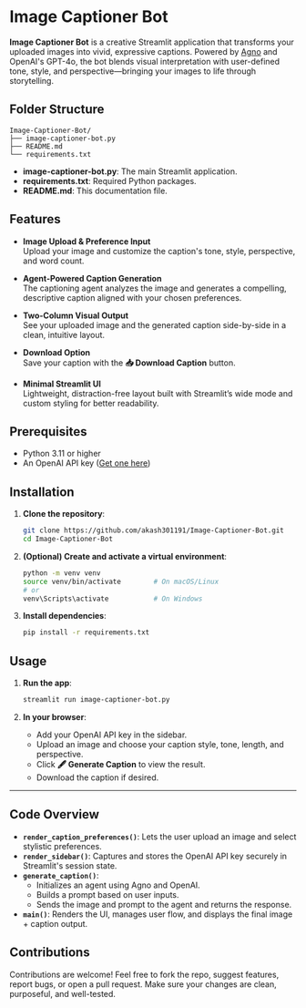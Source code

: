 # Image Captioner Bot

**Image Captioner Bot** is a creative Streamlit application that transforms your uploaded images into vivid, expressive captions. Powered by [Agno](https://github.com/agno-agi/agno) and OpenAI's GPT-4o, the bot blends visual interpretation with user-defined tone, style, and perspective—bringing your images to life through storytelling.

## Folder Structure

```
Image-Captioner-Bot/
├── image-captioner-bot.py
├── README.md
└── requirements.txt
```

- **image-captioner-bot.py**: The main Streamlit application.
- **requirements.txt**: Required Python packages.
- **README.md**: This documentation file.

## Features

- **Image Upload & Preference Input**  
  Upload your image and customize the caption's tone, style, perspective, and word count.

- **Agent-Powered Caption Generation**  
  The captioning agent analyzes the image and generates a compelling, descriptive caption aligned with your chosen preferences.

- **Two-Column Visual Output**  
  See your uploaded image and the generated caption side-by-side in a clean, intuitive layout.

- **Download Option**  
  Save your caption with the **📥 Download Caption** button.

- **Minimal Streamlit UI**  
  Lightweight, distraction-free layout built with Streamlit’s wide mode and custom styling for better readability.

## Prerequisites

- Python 3.11 or higher  
- An OpenAI API key ([Get one here](https://platform.openai.com/account/api-keys))

## Installation

1. **Clone the repository**:
   ```bash
   git clone https://github.com/akash301191/Image-Captioner-Bot.git
   cd Image-Captioner-Bot
   ```

2. **(Optional) Create and activate a virtual environment**:
   ```bash
   python -m venv venv
   source venv/bin/activate        # On macOS/Linux
   # or
   venv\Scripts\activate           # On Windows
   ```

3. **Install dependencies**:
   ```bash
   pip install -r requirements.txt
   ```

## Usage

1. **Run the app**:
   ```bash
   streamlit run image-captioner-bot.py
   ```

2. **In your browser**:
   - Add your OpenAI API key in the sidebar.
   - Upload an image and choose your caption style, tone, length, and perspective.
   - Click **🖋️ Generate Caption** to view the result.
   - Download the caption if desired.

---

## Code Overview

- **`render_caption_preferences()`**: Lets the user upload an image and select stylistic preferences.
- **`render_sidebar()`**: Captures and stores the OpenAI API key securely in Streamlit's session state.
- **`generate_caption()`**:  
  - Initializes an agent using Agno and OpenAI.  
  - Builds a prompt based on user inputs.  
  - Sends the image and prompt to the agent and returns the response.
- **`main()`**: Renders the UI, manages user flow, and displays the final image + caption output.

## Contributions

Contributions are welcome! Feel free to fork the repo, suggest features, report bugs, or open a pull request. Make sure your changes are clean, purposeful, and well-tested.